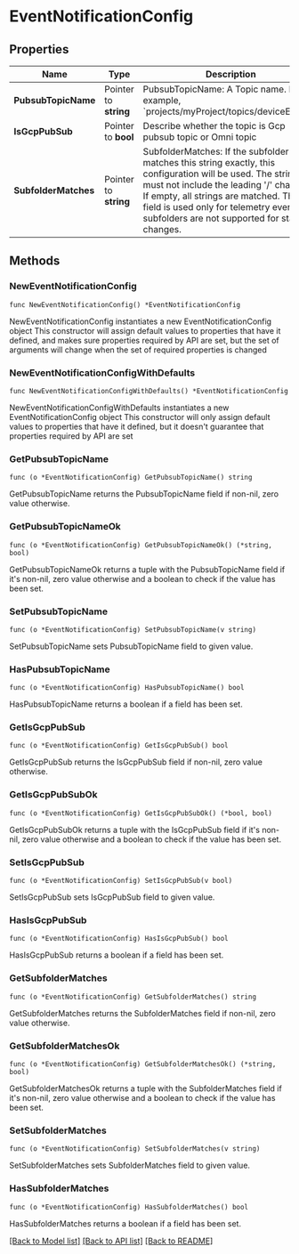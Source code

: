 # EventNotificationConfig

## Properties

Name | Type | Description | Notes
------------ | ------------- | ------------- | -------------
**PubsubTopicName** | Pointer to **string** | PubsubTopicName: A Topic name. For example, &#x60;projects/myProject/topics/deviceEvents&#x60;. | [optional] 
**IsGcpPubSub** | Pointer to **bool** | Describe whether the topic is Gcp pubsub topic or Omni topic | [optional] 
**SubfolderMatches** | Pointer to **string** | SubfolderMatches: If the subfolder name matches this string exactly, this configuration will be used. The string must not include the leading &#39;/&#39; character. If empty, all strings are matched. This field is used only for telemetry events; subfolders are not supported for state changes. | [optional] 

## Methods

### NewEventNotificationConfig

`func NewEventNotificationConfig() *EventNotificationConfig`

NewEventNotificationConfig instantiates a new EventNotificationConfig object
This constructor will assign default values to properties that have it defined,
and makes sure properties required by API are set, but the set of arguments
will change when the set of required properties is changed

### NewEventNotificationConfigWithDefaults

`func NewEventNotificationConfigWithDefaults() *EventNotificationConfig`

NewEventNotificationConfigWithDefaults instantiates a new EventNotificationConfig object
This constructor will only assign default values to properties that have it defined,
but it doesn't guarantee that properties required by API are set

### GetPubsubTopicName

`func (o *EventNotificationConfig) GetPubsubTopicName() string`

GetPubsubTopicName returns the PubsubTopicName field if non-nil, zero value otherwise.

### GetPubsubTopicNameOk

`func (o *EventNotificationConfig) GetPubsubTopicNameOk() (*string, bool)`

GetPubsubTopicNameOk returns a tuple with the PubsubTopicName field if it's non-nil, zero value otherwise
and a boolean to check if the value has been set.

### SetPubsubTopicName

`func (o *EventNotificationConfig) SetPubsubTopicName(v string)`

SetPubsubTopicName sets PubsubTopicName field to given value.

### HasPubsubTopicName

`func (o *EventNotificationConfig) HasPubsubTopicName() bool`

HasPubsubTopicName returns a boolean if a field has been set.

### GetIsGcpPubSub

`func (o *EventNotificationConfig) GetIsGcpPubSub() bool`

GetIsGcpPubSub returns the IsGcpPubSub field if non-nil, zero value otherwise.

### GetIsGcpPubSubOk

`func (o *EventNotificationConfig) GetIsGcpPubSubOk() (*bool, bool)`

GetIsGcpPubSubOk returns a tuple with the IsGcpPubSub field if it's non-nil, zero value otherwise
and a boolean to check if the value has been set.

### SetIsGcpPubSub

`func (o *EventNotificationConfig) SetIsGcpPubSub(v bool)`

SetIsGcpPubSub sets IsGcpPubSub field to given value.

### HasIsGcpPubSub

`func (o *EventNotificationConfig) HasIsGcpPubSub() bool`

HasIsGcpPubSub returns a boolean if a field has been set.

### GetSubfolderMatches

`func (o *EventNotificationConfig) GetSubfolderMatches() string`

GetSubfolderMatches returns the SubfolderMatches field if non-nil, zero value otherwise.

### GetSubfolderMatchesOk

`func (o *EventNotificationConfig) GetSubfolderMatchesOk() (*string, bool)`

GetSubfolderMatchesOk returns a tuple with the SubfolderMatches field if it's non-nil, zero value otherwise
and a boolean to check if the value has been set.

### SetSubfolderMatches

`func (o *EventNotificationConfig) SetSubfolderMatches(v string)`

SetSubfolderMatches sets SubfolderMatches field to given value.

### HasSubfolderMatches

`func (o *EventNotificationConfig) HasSubfolderMatches() bool`

HasSubfolderMatches returns a boolean if a field has been set.


[[Back to Model list]](../README.md#documentation-for-models) [[Back to API list]](../README.md#documentation-for-api-endpoints) [[Back to README]](../README.md)


